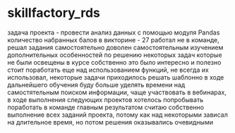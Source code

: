 # skillfactory_rds
задача проекта - провести анализ данных с помощью модуля Pandas
количество набранных балов в викторине - 27
работал не в команде, решал задания самостоятельно
доволен самостоятельным изучением дополнительных особенностей по решению некоторых задач которые не были освещены в курсе
собственно это было интересно и полезно
стоит поработать еще над использованием функций, не всегда их использовал, некоторые задачи приходилось решать шаблонно
в ходе дальнейшего обучения буду больше уделять времени над самостятельным поиском информации, чаще участвовать в вебинарах, в ходе выполнения следующих проектов хотелось попробывать поработать в команде
главным результатом считаю собственно выполнение всех заданий проекта, потому как над некоторыми зависал на длительное время, но потом решения оказывались очевидными

